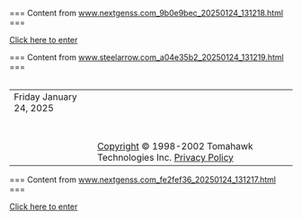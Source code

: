 === Content from www.nextgenss.com_9b0e9bec_20250124_131218.html ===

[Click here to enter](http://www.nextgenss.com/vna/tom-saro.txt?fp=-3)



=== Content from www.steelarrow.com_a04e35b2_20250124_131219.html ===


|  |  |  |
| --- | --- | --- |

|  | |
| --- | --- |
| Friday January 24, 2025 | |
|  | |
|  | |
| |  | [SteelArrow Basics](/docs/basics.aro) | | --- | --- | |  | [SteelArrow Tags](/docs/tags.aro) | |  | [SteelArrow Functions](/docs/funcs.aro) | |  | [SteelArrow Objects](/docs/objects.aro) | |  | [Advanced Topics](/docs/advanced.aro) | |  | [WAS Overview](/docs/wasover.aro) | | | [Get SteelArrow!](http://www.tomahawktech.com/Downloads/SteelArrowInst.zip) | | | --- | --- | |  |  | |  | General Information for Everyone | |  |  | |  |  | |  | **Tomahawk Releases SteelArrow as Open Source**     (NEW) The release of the application and source code is under the GNU Public License (GPL). This license will allow the code to continue its growth under public domain. [Visit SourceForge.net for more information and source distributions](http://sourceforge.net/projects/steelarrow) **FREE SteelArrow?** SteelArrow is now available for license FREE use on personal computers running MS-Personal Web Server (home use). SteelArrow Studio developer environment (bundled with the install) still remains license FREE for all installations. SteelArrow Studio can be used to develop and easily test SteelArrow, HTML, JavaScript, Cascading Style Sheets, XML, ...  [SteelArrow v4.5 Now Available](http://www.tomahawktech.com/Downloads/SteelArrowInst.exe) Code named **SteelArrow KA** version 4.5 is marked and ready for prime time. Speed, efficiency and new *(**K**icks-**A**ss)* functionality were key elements with the development of this version of the product. Other key items included a redesign of the communication layer in preparation for cross platform porting. Note: This version also eliminates a buffer overrun issue found in version 4.1  [Mirror Sites with SAMIRROR](/docs/tags/mirror.aro) SteelArrow now supports site mirroring with a new SAMIRROR tag. This single tag offers site administrators the ability to mirror entire remote or local sites with a single SteelArrow instruction.  [SteelArrow v3.9 Kicks Butt in Response Tests](/responsetests.aro) We recently put SteelArrow through its paces (on Windows 2000 Advanced Server) and found that it met or exceeded the efficiency of other Web Application Servers on the market. | |  | | |  |  | |  | For the SteelArrow Developer | |  |  | |  |  | |  | **SteelArrow v4.0 Supports COM** With the release of SteelArrow v4.0 came full support for COM automation. With this, the flexibility of SteelArrow takes on a whole new dimension for the web developer. Check out the COM demos ([demo 1](/com/comtest.aro), [demo 2](/com/comtest2.aro), [demo 3](/com/comtest3.aro)) to see the new functionality in action.  [SteelArrow v4.0 and Java](/docs/execjava.aro) SteelArrow now has support for Java. Java applications can be executed with the [<SAEXECJAVA>](/docs/tags/execjava.aro) tag. **SteelArrow (v4.5 or earlier) for Apache Web Server** To install the SteelArrow module, copy the "mod\_steelarrow.so" to your servers modules directory and add the following entries to your httpd.conf configuration file:    LoadModule steelarrow\_module modules/mod\_steelarrow.so    AddHandler steelarrow .aro (*in <IfModule mod\_mime.c> section*) Download [mod\_steelarrow.so](http://www.tomahawkTech.com/downloads/mod_steelarrow_tcp.zip) for **SteelArrow KA** and Apache/1.3.26-1.3.28 Download [mod\_steelarrow.so](http://www.tomahawkTech.com/downloads/mod_steelarrow_pipe.zip) for **SteelArrow** v4.1 (or earlier) Download and install SteelArrow before getting/installing this module.  [Easy Debugging with SteelArrow](/docs/tags/debug.aro) The [<SADEBUG>](/docs/tags/debug.aro) tag leaves nothing to question. Find out what your variable values are easily with this one tag. This tag delivers even more developer debugging functionality; check the samples page for more information.  [SteelArrow and Macromedia Flash](/guestbook/flashGB/flashGB.aro) SteelArrow can be used with Flash to add total flexibility to your web sites. Using SteelArrow to manipulate data on the server and Flash to display information on the browser is as easy as it sounds! Check out our functioning demo guest book, which also includes the SteelArrow sources used to make it all happen.  [SteelArrow for "Fuzzy" Searching](/fuzzy/fuzzySearch.aro) Some of the new functions added to SteelArrow in version 3.5 allow for "fuzzy" data searching. Fuzzy searching is based on the phonetic sound of words instead of the actual spelling. As an example, a "fuzzy" search engine may return results for 'school' even though 'skool' was entered by the user. | |
|  |
| |  | [Overview](overview.aro) | | --- | --- | |  | [Code Samples](/docs/examples) | |  | [Site Search](/docs/search.aro) | |  |  | |  |  | |  |  | |
|  |
|  |
| | [Copyright](http://www.tomahawktech.com/CPright.htm "Copyright Notice") © 1998-2002 Tomahawk Technologies Inc. [Privacy Policy](http://www.tomahawktech.com/Privacy.htm "Privacy Policy") |  | | --- | --- | | |



=== Content from www.nextgenss.com_fe2fef36_20250124_131217.html ===

[Click here to enter](http://www.nextgenss.com/advisories/steel-arrow-bo.txt?fp=-3)


